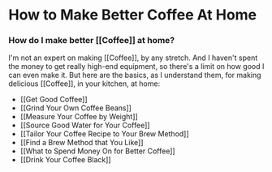 

# How to Make Better Coffee At Home


### **How do I make better **[[Coffee]]** at home?**

I'm not an expert on making [[Coffee]], by any stretch. And I haven't spent the money to get really high-end equipment, so there's a limit on how good I can even make it. But here are the basics, as I understand them, for making delicious [[Coffee]], in your kitchen, at home:

-   [[Get Good Coffee]]
-   [[Grind Your Own Coffee Beans]]
-   [[Measure Your Coffee by Weight]]
-   [[Source Good Water for Your Coffee]]
-   [[Tailor Your Coffee Recipe to Your Brew Method]]
-   [[Find a Brew Method that You Like]]
-   [[What to Spend Money On for Better Coffee]]
-   [[Drink Your Coffee Black]]
